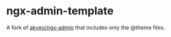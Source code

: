 # ngx-admin-template
A fork of [akveo/ngx-admin](https://github.com/akveo/ngx-admin) that includes only the @theme files.
